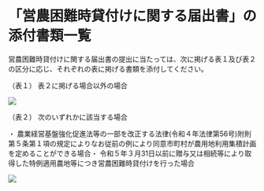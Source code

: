 # 「営農困難時貸付けに関する届出書」の添付書類一覧

営農困難時貸付けに関する届出書の提出に当たっては、次に掲げる表１及び表２の区分に応じ、それぞれの表に掲げる書類を添付してください。

（表１） 表２に掲げる場合以外の場合

![](https://www.nta.go.jp/tmp/c311e5ef-74ac-4e80-9d15-c43345d48b5b/images/a44f10e212a10955088487e668827425abd7e7039c5dc2128db73198c3250dc3.jpg)

（表２） 次のいずれかに該当する場合

・ 農業経営基盤強化促進法等の一部を改正する法律(令和４年法律第56号)附則第５条第１項の規定によりなお従前の例により同意市町村が農用地利用集積計画を定めることができる場合・ 令和５年３月31日以前に贈与又は相続等により取得した特例適用農地等につき営農困難時貸付けを行った場合

![](https://www.nta.go.jp/tmp/c311e5ef-74ac-4e80-9d15-c43345d48b5b/images/f07ebe69d7d4a835ec372b8a3d36caf87af0b45885e043d0a9ae3d1d8ca450d5.jpg)